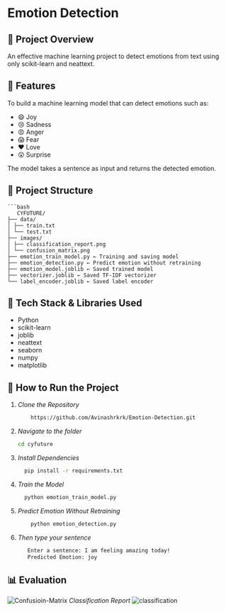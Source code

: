 ﻿# Emotion Detection

## 📌 Project Overview
An effective machine learning project to detect emotions from text using only scikit-learn and neattext. 

## 🚀 Features
To build a machine learning model that can detect emotions such as:
- 😄 Joy
- 😢 Sadness
- 😡 Anger
- 😱 Fear
- ❤️ Love
- 😲 Surprise

The model takes a sentence as input and returns the detected emotion.  

## 📂 Project Structure 
    ```bash
       CYFUTURE/
    ├── data/
    │ ├── train.txt
    │ └── test.txt
    ├── images/
    │ ├── classification_report.png
    │ └── confusion_matrix.png
    ├── emotion_train_model.py ← Training and saving model
    ├── emotion_detection.py ← Predict emotion without retraining
    ├── emotion_model.joblib ← Saved trained model
    ├── vectorizer.joblib ← Saved TF-IDF vectorizer
    └── label_encoder.joblib ← Saved label encoder
    
## 🧪 Tech Stack & Libraries Used
- Python
- scikit-learn
- joblib
- neattext
- seaborn
- numpy
- matplotlib

## 🚀 How to Run the Project
1. *Clone the Repository*
    ```bash
        https://github.com/Avinashrkrk/Emotion-Detection.git
2. *Navigate to the folder*
     ```bash
     cd cyfuture
3. *Install Dependencies*
   ```bash
     pip install -r requirements.txt
4. *Train the Model*
   ```bash
     python emotion_train_model.py
5. *Predict Emotion Without Retraining*
   ```bash
       python emotion_detection.py
6. *Then type your sentence*
   ```bash
      Enter a sentence: I am feeling amazing today!
      Predicted Emotion: joy
## 📊 Evaluation
 ![Confusioin-Matrix](images/confusion_matrix.png)
*Classification Report*
 ![classification](images/classification_report.png)


